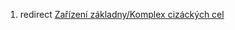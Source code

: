 1.  redirect [Zařízení základny/Komplex cizáckých
    cel](Zařízení_základny/Komplex_cizáckých_cel "wikilink")